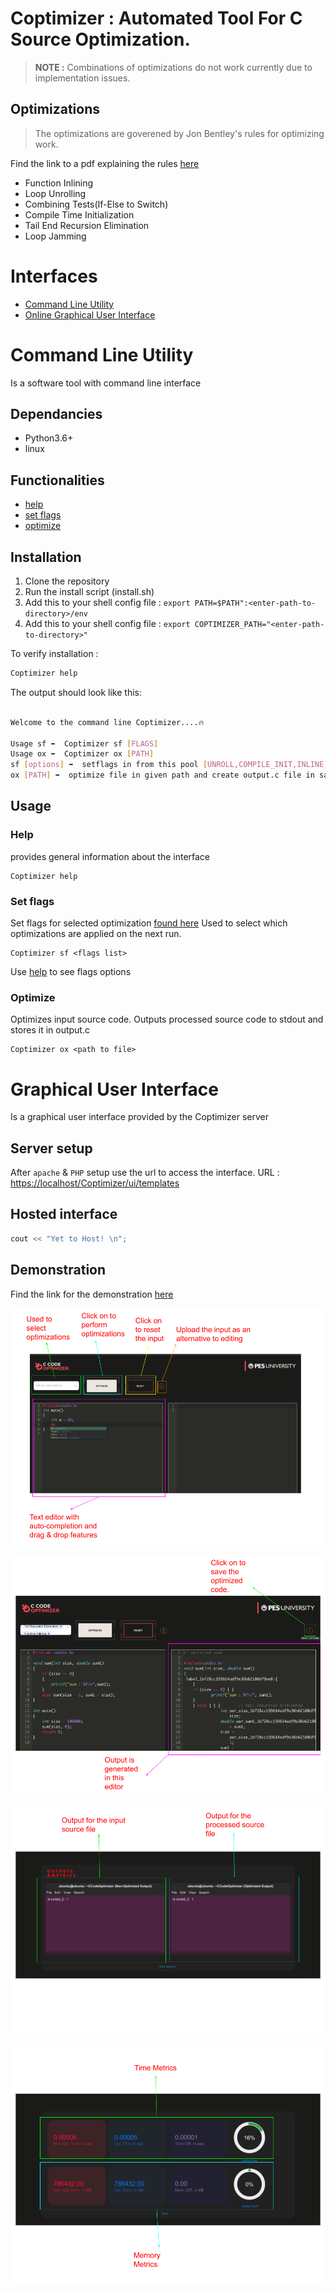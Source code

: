 # Coptimizer : Automated Tool For  C Source Optimization.

>**NOTE :** Combinations of optimizations do not work currently due to implementation issues.

## Optimizations
> The optimizations are goverened by Jon Bentley's rules for optimizing work.

Find the link to a pdf explaining the rules [here](http://progforperf.github.io/Bentley_Rules.pdf)

  - Function Inlining
  - Loop Unrolling
  - Combining Tests(If-Else to Switch)
  - Compile Time Initialization
  - Tail End Recursion Elimination
  - Loop Jamming

# Interfaces
  - [Command Line Utility](#Command-Line-Utility)
  - [Online Graphical User Interface](#GUI)

# Command Line Utility
Is a software tool with command line interface

## Dependancies

  - Python3.6+
  - linux

## Functionalities
  - [help](#Help)
  - [set flags](###Set-Flags)
  - [optimize](###Optimize)

## Installation

1. Clone the repository
2. Run the install script (install.sh)
3. Add this to your shell config file : ```export PATH=$PATH":<enter-path-to-directory>/env```
4. Add this to your shell config file : ```export COPTIMIZER_PATH="<enter-path-to-directory>"```

To verify installation :
```sh
Coptimizer help
```

The output should look like this:
```sh

Welcome to the command line Coptimizer....🔥

Usage sf ➡️  Coptimizer sf [FLAGS]
Usage ox ➡️  Coptimizer ox [PATH]
sf [options] ➡️  setflags in from this pool [UNROLL,COMPILE_INIT,INLINE,IF_TO_SWITCH,TAIL_RECURSION,JAMMING]
ox [PATH] ➡️  optimize file in given path and create output.c file in same path

```

## Usage

### Help

provides general information about the interface

```shell
Coptimizer help
```

### Set flags

Set flags for selected optimization [found here](#Optimizations)
Used to select which optimizations are applied on the next run.

```shell
Coptimizer sf <flags list>
```
Use [help](#Help) to see flags options

### Optimize

Optimizes input source code. Outputs processed source code to stdout and stores it in output.c

```shell
Coptimizer ox <path to file>
```

# Graphical User Interface

Is a graphical user interface provided by the Coptimizer server

## Server setup

After ```apache``` & ```PHP``` setup use the url to access the interface.
URL : [https://localhost/Coptimizer/ui/templates](https://localhost/Coptimizer/ui/templates)

## Hosted interface

```cpp
cout << "Yet to Host! \n";
```

## Demonstration

Find the link for the demonstration [here](https://www.youtube.com/watch?v=Oyf43YoXJuI)


![User Interface 1](https://github.com/sriram1999s/Coptimizer/blob/main/images/UI1.png)

![User Interface 2](https://github.com/sriram1999s/Coptimizer/blob/main/images/UI2.png)

![User Interface 3](https://github.com/sriram1999s/Coptimizer/blob/main/images/UI3.png)

![User Interface 4](https://github.com/sriram1999s/Coptimizer/blob/main/images/UI4.png)
